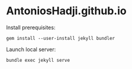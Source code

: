 AntoniosHadji.github.io
=======================

Install prerequisites:

`gem install --user-install jekyll bundler`

Launch local server:

`bundle exec jekyll serve`


